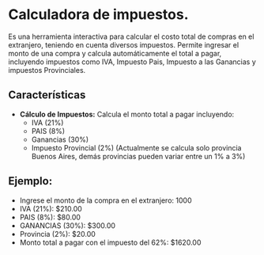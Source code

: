 # Calculadora de impuestos.
Es una herramienta interactiva para calcular el costo total de compras en el extranjero, teniendo en cuenta diversos impuestos.
Permite ingresar el monto de una compra y calcula automáticamente el total a pagar, incluyendo impuestos como IVA, Impuesto Pais, Impuesto a las Ganancias y  impuestos Provinciales.

## Características

- **Cálculo de Impuestos:** Calcula el monto total a pagar incluyendo:
  - IVA (21%)
  - PAIS (8%)
  - Ganancias (30%)
  - Impuesto Provincial (2%) (Actualmente se calcula solo provincia Buenos Aires, demás provincias pueden variar entre un 1% a 3%)

## Ejemplo:

- Ingrese el monto de la compra en el extranjero: 1000
- IVA (21%): $210.00
- PAIS (8%): $80.00
- GANANCIAS (30%): $300.00
- Provincia (2%): $20.00
- Monto total a pagar con el impuesto del 62%: $1620.00
